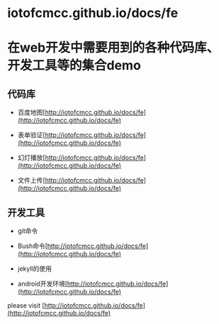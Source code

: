 iotofcmcc.github.io/docs/fe
===============

# 在web开发中需要用到的各种代码库、开发工具等的集合demo


## 代码库

* 百度地图[http://iotofcmcc.github.io/docs/fe](http://iotofcmcc.github.io/docs/fe)

* 表单验证[http://iotofcmcc.github.io/docs/fe](http://iotofcmcc.github.io/docs/fe)

* 幻灯播放[http://iotofcmcc.github.io/docs/fe](http://iotofcmcc.github.io/docs/fe)

* 文件上传[http://iotofcmcc.github.io/docs/fe](http://iotofcmcc.github.io/docs/fe)


## 开发工具

* git命令

* Bush命令[http://iotofcmcc.github.io/docs/fe](http://iotofcmcc.github.io/docs/fe)

* jekyll的使用

* android开发环境[http://iotofcmcc.github.io/docs/fe](http://iotofcmcc.github.io/docs/fe)




please visit [http://iotofcmcc.github.io/docs/fe](http://iotofcmcc.github.io/docs/fe)
